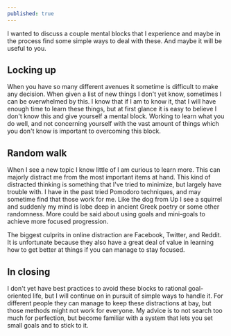 ```yaml
---
published: true
---
```

I wanted to discuss a couple mental blocks that I experience and maybe in the process find some simple ways to deal with these.  And maybe it will be useful to you.

## Locking up

When you have so many different avenues it sometime is difficult to make any decision.  When given a list of new things I don't yet know, sometimes I can be overwhelmed by this.  I know that if I am to know it, that I will have enough time to learn these things, but at first glance it is easy to believe I don't know this and give yourself a mental block.  Working to learn what you do well, and not concerning yourself with the vast amount of things which you don't know is important to overcoming this block.

## Random walk

When I see a new topic I know little of I am curious to learn more.  This can majorly distract me from the most important items at hand.  This kind of distracted thinking is something that I've tried to minimize, but largely have trouble with.  I have in the past tried Pomodoro techniques, and may sometime find that those work for me.  Like the dog from Up I see a squirrel and suddenly my mind is lobe deep in ancient Greek poetry or some other randomness.  More could be said about using goals and mini-goals to achieve more focused progression.

The biggest culprits in online distraction are Facebook, Twitter, and Reddit.  It is unfortunate because they also have a great deal of value in learning how to get better at things if you can manage to stay focused.  

## In closing

I don't yet have best practices to avoid these blocks to rational goal-oriented life, but I will continue on in pursuit of simple ways to handle it.  For different people they can manage to keep these distractions at bay, but those methods might not work for everyone.  My advice is to not search too much for perfection, but become familiar with a system that lets you set small goals and to stick to it.
